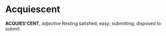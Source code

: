 # Acquiescent

**ACQUIES'CENT**, _adjective_ Resting satisfied; easy; submitting; disposed to submit.